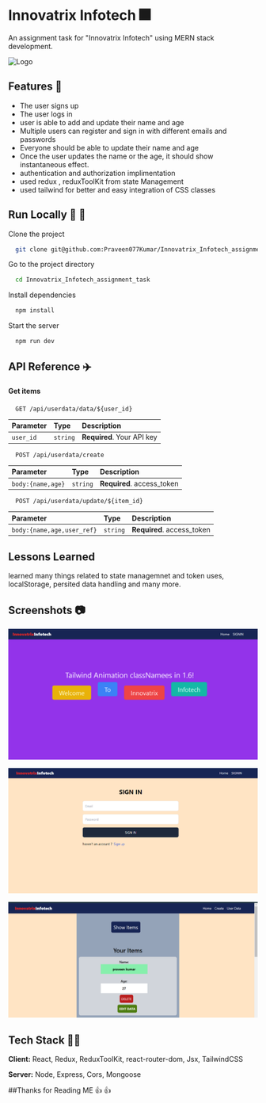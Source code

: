 # Innovatrix Infotech 🎆

An assignment task for "Innovatrix Infotech" using MERN stack development.



![Logo](https://blog.hyperiondev.com/wp-content/uploads/2018/09/Blog-Article-MERN-Stack.jpg)


## Features 🫰

-  The user signs up
-  The user logs in
-  user is able to add and update their name and age
-  Multiple users can register and sign in with different emails and passwords
-  Everyone should be able to update their name and age
-  Once the user updates the name or the age, it should show instantaneous effect.
-  authentication and authorization implimentation 
-  used redux , reduxToolKit from state Management 
-  used tailwind for better and easy integration of CSS classes


## Run Locally 🏃 🏃

Clone the project

```bash
  git clone git@github.com:Praveen077Kumar/Innovatrix_Infotech_assignment_task.git
```

Go to the project directory

```bash
  cd Innovatrix_Infotech_assignment_task
```

Install dependencies

```bash
  npm install
```

Start the server

```bash
  npm run dev
```


## API Reference ✈️ 

#### Get items

```http
  GET /api/userdata/data/${user_id}
```

| Parameter | Type     | Description                |
| :-------- | :------- | :------------------------- |
| `user_id` | `string` | **Required**. Your API key  |



```http
  POST /api/userdata/create
```

| Parameter | Type     | Description                |
| :-------- | :------- | :------------------------- |
| `body:{name,age}` | `string` | **Required**. access_token |


```http
  POST /api/userdata/update/${item_id}
```

| Parameter | Type     | Description                |
| :-------- | :------- | :------------------------- |
| `body:{name,age,user_ref}` | `string` | **Required**. access_token |


## Lessons Learned
learned many things related to state managemnet and token uses, localStorage, persited data handling and many more.


## Screenshots 📷

![App Screenshot](./images/Screenshot%202024-01-31%20044102.png)

![App Screenshot](./images/Screenshot%202024-01-31%20044113.png)

![App Screenshot](./images/Screenshot%202024-01-31%20044205.png)


## Tech Stack 🧑‍💻

**Client:** React, Redux, ReduxToolKit, react-router-dom, Jsx, TailwindCSS

**Server:** Node, Express, Cors, Mongoose



##Thanks for Reading ME 👍 👍

